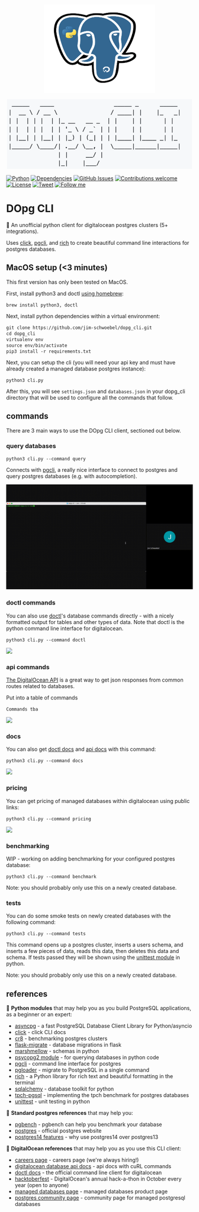 <p align="center"><img src="https://github.com/jim-schwoebel/dopg_cli/blob/main/assets/logo.png" alt="logo" width="300"></img></p>
<p align="center"><img src="https://github.com/jim-schwoebel/dopg_cli/blob/main/assets/logo_2.png" alt="logo" width="500"></img></p>

[![Python](https://img.shields.io/badge/python-v3.9+-blue.svg)]()
[![Dependencies](https://img.shields.io/badge/dependencies-up%20to%20date-brightgreen.svg)]()
[![GitHub Issues](https://img.shields.io/github/issues/anfederico/Clairvoyant.svg)](https://github.com/jim-schwoebel/dopg_cli/issues)
[![Contributions welcome](https://img.shields.io/badge/contributions-welcome-orange.svg)](https://github.com/jim-schwoebel/dopg_cli/issues)
[![License](https://img.shields.io/badge/license-Apache%202-blue)](https://www.apache.org/licenses/LICENSE-2.0.html)
[![Tweet](https://img.shields.io/twitter/url/http/shields.io.svg?style=social)](https://twitter.com/intent/tweet?text=Check%20out%20DOpg,%20an%20awesome%20new%20CLI%20framework%20for%20postgres%20on%20DigitalOcean@%20https://github.com/jim-schwoebel/dopg_cli.&hashtags=digitalocean,postgres,doctl,do) 
[![Follow me](https://img.shields.io/github/followers/jim-schwoebel?style=social)]([https://jim-schwoebel](https://github.com/jim-schwoebel?tab=followers))
&nbsp;

# DOpg CLI
🦈 An unofficial python client for digitalocean postgres clusters (5+ integrations).

Uses [click](https://click.palletsprojects.com/en/8.1.x/), [pgcli](https://github.com/dbcli/pgcli), and [rich](https://github.com/Textualize/rich) to create beautiful command line interactions for postgres databases. 

## MacOS setup (<3 minutes)
This first version has only been tested on MacOS.

First, install python3 and doctl [using homebrew](https://brew.sh/):
```
brew install python3, doctl
```
Next, install python dependencies within a virtual environment:
```
git clone https://github.com/jim-schwoebel/dopg_cli.git
cd dopg_cli
virtualenv env 
source env/bin/activate
pip3 install -r requirements.txt
```
Next, you can setup the cli (you will need your api key and must have already created a managed database postgres instance):
```
python3 cli.py
```
After this, you will see ```settings.json``` and ```databases.json``` in your dopg_cli directory that will be used to configure all the commands that follow. 

## commands 
There are 3 main ways to use the DOpg CLI client, sectioned out below.

### query databases
```
python3 cli.py --command query
```

Connects with [pgcli](https://github.com/dbcli/pgcli), a really nice interface to connect to postgres and query postgres databases (e.g. with autocompletion).

![](https://github.com/jim-schwoebel/dopg_cli/blob/main/assets/query.gif)

### doctl commands
You can also use [doctl](https://github.com/digitalocean/doctl)'s database commands directly - with a nicely formatted output for tables and other types of data. Note that doctl is the python command line interface for digitalocean.
```
python3 cli.py --command doctl
```

![](https://github.com/jim-schwoebel/dopg_cli/blob/main/assets/doctl.gif)

### api commands
[The DigitalOcean API](https://docs.digitalocean.com/reference/api/api-reference/#tag/Databases) is a great way to get json responses from common routes related to databases.

Put into a table of commands
```
Commands tba
```

![](https://github.com/jim-schwoebel/dopg_cli/blob/main/assets/api.gif)

### docs
You can also get [doctl docs](https://github.com/digitalocean/doctl) and [api docs](https://docs.digitalocean.com/reference/api/api-reference/#tag/Databases) with this command:
```
python3 cli.py --command docs
```

![](https://github.com/jim-schwoebel/dopg_cli/blob/main/assets/docs.gif)

### pricing
You can get pricing of managed databases within digitalocean using public links:

```
python3 cli.py --command pricing
```

![](https://github.com/jim-schwoebel/dopg_cli/blob/main/assets/pricing.gif)

### benchmarking
WIP - working on adding benchmarking for your configured postgres database:

```
python3 cli.py --command benchmark
```

Note: you should probably only use this on a newly created database.

### tests
You can do some smoke tests on newly created databases with the following command:

```
python3 cli.py --command tests
```

This command opens up a postgres cluster, inserts a users schema, and inserts a few pieces of data, reads this data, then deletes this data and schema. If tests passed they will be shown using the [unittest module](https://docs.python.org/3/library/unittest.html) in python.

Note: you should probably only use this on a newly created database.

## references
🐍 **Python modules** that may help you as you build PostgreSQL applications, as a beginner or an expert:
* [asyncpg](https://github.com/MagicStack/asyncpg) - a fast PostgreSQL Database Client Library for Python/asyncio
* [click](https://click.palletsprojects.com/en/8.1.x/) - click CLI docs
* [cr8](https://github.com/mfussenegger/cr8) - benchmarking postgres clusters
* [flask-migrate](https://github.com/miguelgrinberg/Flask-Migrate) - database migrations in flask
* [marshmellow](https://marshmallow.readthedocs.io/en/stable/) - schemas in python
* [psycopg2 module](https://zetcode.com/python/psycopg2/) - for querying databases in python code
* [pgcli](https://www.pgcli.com/) - command line interface for postgres 
* [pgloader](https://github.com/dimitri/pgloader) - migrate to PostgreSQL in a single command
* [rich](https://github.com/Textualize/rich) - a Python library for rich text and beautiful formatting in the terminal
* [sqlalchemy](https://www.sqlalchemy.org/) - database toolkit for python
* [tpch-pgsql](https://github.com/Data-Science-Platform/tpch-pgsql) - implementing the tpch benchmark for postgres databases
* [unittest](https://docs.python.org/3/library/unittest.html) - unit testing in python

🐘 **Standard postgres references** that may help you:
* [pgbench](https://www.postgresql.org/docs/current/pgbench.html) - pgbench can help you benchmark your database
* [postgres](https://www.postgresql.org/) - official postgres website
* [postgres14 features](https://severalnines.com/blog/best-new-features-in-postgresql-14) - why use postgres14 over postgres13

🦈 **DigitalOcean references** that may help you as you use this CLI client:
* [careers page](https://www.digitalocean.com/careers?gh_src=bc47f6b61us) - careers page (we're always hiring!)
* [digitalocean database api docs](https://docs.digitalocean.com/reference/api/api-reference/#tag/Databases) - api docs with cuRL commands
* [doctl docs](https://github.com/digitalocean/doctl) - the official command line client for digitalocean
* [hacktoberfest](https://hacktoberfest.com/) - DigitalOcean's annual hack-a-thon in October every year (open to anyone)
* [managed databases page](https://www.digitalocean.com/products/managed-databases) - managed databases product page
* [postgres community page](https://www.digitalocean.com/community/tags/digitalocean-managed-postgresql-database) - community page for managed postgresql databases
